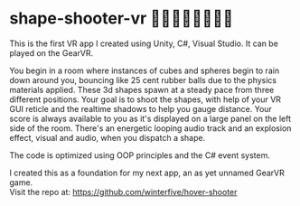 # shape-shooter-vr :large_blue_circle::large_orange_diamond::large_blue_circle::large_orange_diamond::large_blue_circle::large_orange_diamond::large_blue_circle::large_orange_diamond:

This is the first VR app I created using Unity, C#, Visual Studio.  It can be played on the GearVR.

You begin in a room where instances of cubes and spheres begin to rain down around you, bouncing like 25 cent rubber balls due to the physics materials applied.  These 3d shapes spawn at a steady pace from three different positions.  Your goal is to shoot the shapes, with help of your VR GUI reticle and the realtime shadows to help you gauge distance.  Your score is always available to you as it's displayed on a large panel on the left side of the room.  There's an energetic looping audio track and an explosion effect, visual and audio, when you dispatch a shape.

The code is optimized using OOP principles and the C# event system.

I created this as a foundation for my next app, an as yet unnamed GearVR game.  
Visit the repo at: https://github.com/winterfive/hover-shooter
